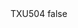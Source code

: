 <?xml version="1.0" encoding="UTF-8"?>
<CustomMetadata xmlns="http://soap.sforce.com/2006/04/metadata">
    <label>TXU504</label>
    <protected>false</protected>
</CustomMetadata>
